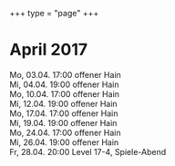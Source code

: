 +++
type = "page"
+++

# April 2017

Mo, 03.04. 17:00 offener Hain</br>
Mi, 04.04. 19:00 offener Hain</br>
Mo,	10.04. 17:00 offener Hain</br>
Mi, 12.04. 19:00 offener Hain</br>
Mo, 17.04. 17:00 offener Hain</br>
Mi, 19.04. 19:00 offener Hain</br>
Mo, 24.04. 17:00 offener Hain</br>
Mi, 26.04. 19:00 offener Hain</br>
Fr, 28.04. 20:00 Level 17-4, Spiele-Abend</br>
